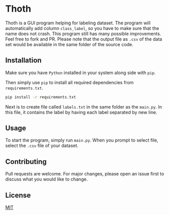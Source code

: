 # Thoth

Thoth is a GUI program helping for labeling dataset. The program will automatically add  column `class_label`, so you
have to make sure that the name does not crash. This program still has many possible improvements. Feel free to fork and
PR. Please note that the output file as `.csv` of the data set would be available in the same folder of the source code.

## Installation

Make sure you have `Python` installed in your system along side with `pip`.

Then simply use `pip` to install all required dependencies from `requirements.txt`.

```bash
pip install -r requirements.txt
```

Next is to create file called `labels.txt` in the same folder as the `main.py`. In this file, it contains the label by having each label separated by new line.


## Usage

To start the program, simply run `main.py`. When you prompt to select file, select the `.csv` file of your dataset.

## Contributing
Pull requests are welcome. For major changes, please open an issue first to discuss what you would like to change.

## License
[MIT](https://choosealicense.com/licenses/mit/)
